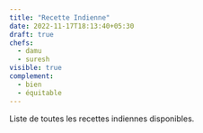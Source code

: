 ```yaml
---
title: "Recette Indienne"
date: 2022-11-17T18:13:40+05:30
draft: true
chefs:
  - damu
  - suresh
visible: true
complement:
  - bien
  - équitable
---
```


Liste de toutes les recettes indiennes disponibles.